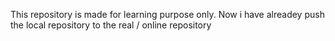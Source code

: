 This repository is made for learning purpose only. Now i have alreadey push the local repository to the real / online repository
